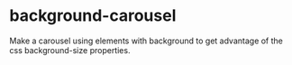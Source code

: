 # background-carousel
Make a carousel using elements with background to get advantage of the css background-size properties.

